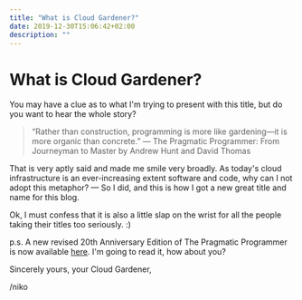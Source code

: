 ```yaml
---
title: "What is Cloud Gardener?"
date: 2019-12-30T15:06:42+02:00
description: ""
---
```


# What is Cloud Gardener?

You may have a clue as to what I'm trying to present with this title, but do you want to hear the whole story?

> “Rather than construction, programming is more like gardening—it is more organic than concrete.” — The Pragmatic Programmer: From Journeyman to Master by Andrew Hunt and David Thomas

That is very aptly said and made me smile very broadly. As today's cloud infrastructure is an ever-increasing extent software and code, why can I not adopt this metaphor? — So I did, and this is how I got a new great title and name for this blog.

Ok, I must confess that it is also a little slap on the wrist for all the people taking their titles too seriously. :)

p.s. A new revised 20th Anniversary Edition of The Pragmatic Programmer is now available [here](https://pragprog.com/book/tpp20/the-pragmatic-programmer-20th-anniversary-edition). I'm going to read it, how about you?

Sincerely yours,
your Cloud Gardener,

/niko
